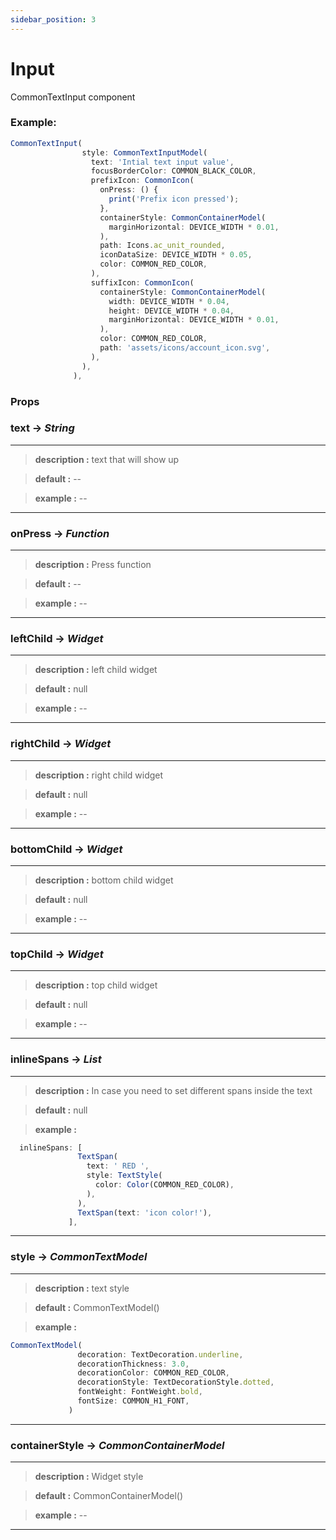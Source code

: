 ```yaml
---
sidebar_position: 3
---
```

# Input

CommonTextInput component

### Example: 

```jsx
CommonTextInput(
                style: CommonTextInputModel(
                  text: 'Intial text input value',
                  focusBorderColor: COMMON_BLACK_COLOR,
                  prefixIcon: CommonIcon(
                    onPress: () {
                      print('Prefix icon pressed');
                    },
                    containerStyle: CommonContainerModel(
                      marginHorizontal: DEVICE_WIDTH * 0.01,
                    ),
                    path: Icons.ac_unit_rounded,
                    iconDataSize: DEVICE_WIDTH * 0.05,
                    color: COMMON_RED_COLOR,
                  ),
                  suffixIcon: CommonIcon(
                    containerStyle: CommonContainerModel(
                      width: DEVICE_WIDTH * 0.04,
                      height: DEVICE_WIDTH * 0.04,
                      marginHorizontal: DEVICE_WIDTH * 0.01,
                    ),
                    color: COMMON_RED_COLOR,
                    path: 'assets/icons/account_icon.svg',
                  ),
                ),
              ),
```

### Props

### text → *String*
----
> **description :**  text that will show up 

> **default :**  --

> **example :** --

---
### onPress → *Function*
----
> **description :**  Press function

> **default :**  --

> **example :** --

---
### leftChild → *Widget*
----
> **description :**  left child widget

> **default :**  null

> **example :** --

---
### rightChild → *Widget*
----
> **description :**  right child widget

> **default :**  null

> **example :** --

---
### bottomChild → *Widget*
----
> **description :**  bottom child widget

> **default :**  null

> **example :** --

---
### topChild → *Widget*
----
> **description :**  top child widget

> **default :**  null

> **example :** --

---
### inlineSpans → *List*
----
> **description :**  In case you need to set different spans inside the text

> **default :**  null

> **example :** 

```jsx
  inlineSpans: [
               TextSpan(
                 text: ' RED ',
                 style: TextStyle(
                   color: Color(COMMON_RED_COLOR),
                 ),
               ),
               TextSpan(text: 'icon color!'),
             ],
```
---
### style → *CommonTextModel*
----
> **description :**  text style

> **default :**  CommonTextModel()

> **example :** 

```jsx
CommonTextModel(
               decoration: TextDecoration.underline,
               decorationThickness: 3.0,
               decorationColor: COMMON_RED_COLOR,
               decorationStyle: TextDecorationStyle.dotted,
               fontWeight: FontWeight.bold,
               fontSize: COMMON_H1_FONT,
             )
```
---
### containerStyle → *CommonContainerModel*
----
> **description :**  Widget style

> **default :**  CommonContainerModel()

> **example :** --

---